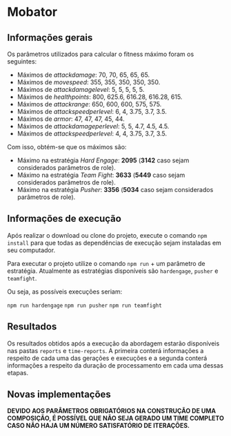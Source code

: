 # Mobator

## Informações gerais

Os parâmetros utilizados para calcular o fitness máximo foram os seguintes:

- Máximos de _attackdamage_: 70, 70, 65, 65, 65.
- Máximos de _movespeed_: 355, 355, 350, 350, 350.
- Máximos de _attackdamagelevel_: 5, 5, 5, 5, 5.
- Máximos de _healthpoints_: 800, 625.6, 616.28, 616.28, 615.
- Máximos de _attackrange_: 650, 600, 600, 575, 575.
- Máximos de _attackspeedperlevel_: 6, 4, 3.75, 3.7, 3.5.
- Máximos de _armor_: 47, 47, 47, 45, 44.
- Máximos de _attackdamageperlevel_: 5, 5, 4.7, 4.5, 4.5.
- Máximos de _attackspeedperlevel_: 4, 4, 3.75, 3.7, 3.5.

Com isso, obtém-se que os máximos são:

- Máximo na estratégia _Hard Engage_: **2095** (**3142** caso sejam considerados parâmetros de role).
- Máximo na estratégia _Team Fight_: **3633** (**5449** caso sejam considerados parâmetros de role).
- Máximo na estratégia _Pusher_: **3356** (**5034** caso sejam considerados parâmetros de role).

## Informações de execução

Após realizar o download ou clone do projeto, execute o comando `npm install` para que todas as dependências de execução sejam instaladas em seu computador.

Para executar o projeto utilize o comando `npm run` + um parâmetro de estratégia. Atualmente as estratégias disponíveis são `hardengage`, `pusher` e `teamfight`.

Ou seja, as possíveis execuções seriam:

`npm run hardengage`
`npm run pusher`
`npm run teamfight`

## Resultados

Os resultados obtidos após a execução da abordagem estarão disponíveis nas pastas `reports` e `time-reports`. A primeira conterá informações a respeito de cada uma das gerações e execuções e a segunda conterá informações a respeito da duração de processamento em cada uma dessas etapas. 

## Novas implementações

**DEVIDO AOS PARÂMETROS OBRIGATÓRIOS NA CONSTRUÇÃO DE UMA COMPOSIÇÃO, É POSSÍVEL QUE NÃO SEJA GERADO UM TIME COMPLETO CASO NÃO HAJA UM NÚMERO SATISFATÓRIO DE ITERAÇÕES.**